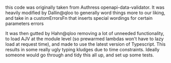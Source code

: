 this code was originally taken from Authress openapi-data-validator.
It was heavily modified by Dallin@qloo to generally word things more to our liking, and take in a customErrorsFn that inserts special wordings for certain parameters errors

It was then gutted by Hahn@qloo removing a lot of unneeded functionality, to load AJV at the module level (so prewarmed lambdas won't have to lazy load at request time), and made to use the latest version of Typescript.  This results in some really ugly typing kludges due to time constraints.  Ideally someone would go through and tidy this all up, and set up some tests.
